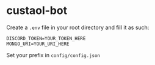 # custaol-bot

Create a `.env` file in your root directory and fill it as such:
```.env
DISCORD_TOKEN=YOUR_TOKEN_HERE
MONGO_URI=YOUR_URI_HERE
```
Set your prefix in `config/config.json`